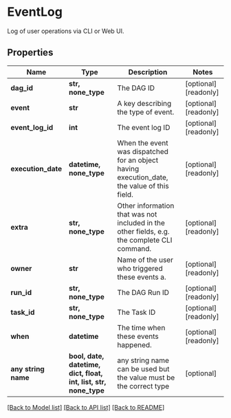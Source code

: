 # EventLog

Log of user operations via CLI or Web UI.

## Properties
Name | Type | Description | Notes
------------ | ------------- | ------------- | -------------
**dag_id** | **str, none_type** | The DAG ID | [optional] [readonly] 
**event** | **str** | A key describing the type of event. | [optional] [readonly] 
**event_log_id** | **int** | The event log ID | [optional] [readonly] 
**execution_date** | **datetime, none_type** | When the event was dispatched for an object having execution_date, the value of this field.  | [optional] [readonly] 
**extra** | **str, none_type** | Other information that was not included in the other fields, e.g. the complete CLI command.  | [optional] [readonly] 
**owner** | **str** | Name of the user who triggered these events a. | [optional] [readonly] 
**run_id** | **str, none_type** | The DAG Run ID | [optional] [readonly] 
**task_id** | **str, none_type** | The Task ID | [optional] [readonly] 
**when** | **datetime** | The time when these events happened. | [optional] [readonly] 
**any string name** | **bool, date, datetime, dict, float, int, list, str, none_type** | any string name can be used but the value must be the correct type | [optional]

[[Back to Model list]](../README.md#documentation-for-models) [[Back to API list]](../README.md#documentation-for-api-endpoints) [[Back to README]](../README.md)


